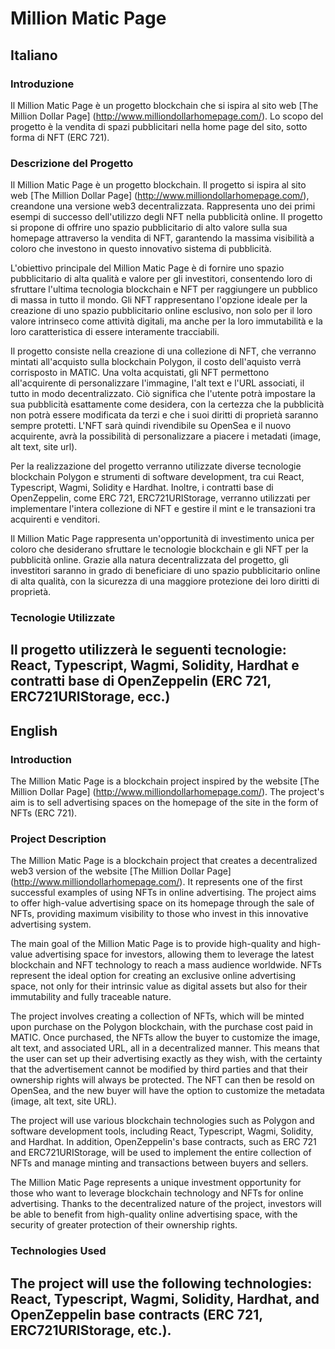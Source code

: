 # Million Matic Page

## Italiano

### Introduzione

Il Million Matic Page è un progetto blockchain che si ispira al sito web [The Million Dollar Page] (http://www.milliondollarhomepage.com/). Lo scopo del progetto è la vendita di spazi pubblicitari nella home page del sito, sotto forma di NFT (ERC 721).

### Descrizione del Progetto

Il Million Matic Page è un progetto blockchain.
Il progetto si ispira al sito web [The Million Dollar Page] (http://www.milliondollarhomepage.com/), creandone una versione web3 decentralizzata. 
Rappresenta uno dei primi esempi di successo dell'utilizzo degli NFT nella pubblicità online. Il progetto si propone di offrire uno spazio pubblicitario di alto valore sulla sua homepage attraverso la vendita di NFT, garantendo la massima visibilità a coloro che investono in questo innovativo sistema di pubblicità.

L'obiettivo principale del Million Matic Page è di fornire uno spazio pubblicitario di alta qualità e valore per gli investitori, consentendo loro di sfruttare l'ultima tecnologia blockchain e NFT per raggiungere un pubblico di massa in tutto il mondo. Gli NFT rappresentano l'opzione ideale per la creazione di uno spazio pubblicitario online esclusivo, non solo per il loro valore intrinseco come attività digitali, ma anche per la loro immutabilità e la loro caratteristica di essere interamente tracciabili.

Il progetto consiste nella creazione di una collezione di NFT, che verranno mintati all'acquisto sulla blockchain Polygon, il costo dell'aquisto verrà corrisposto in MATIC. Una volta acquistati, gli NFT permettono all'acquirente di personalizzare l'immagine, l'alt text e l'URL associati, il tutto in modo decentralizzato. Ciò significa che l'utente potrà impostare la sua pubblicità esattamente come desidera, con la certezza che la pubblicità non potrà essere modificata da terzi e che i suoi diritti di proprietà saranno sempre protetti.
L'NFT sarà quindi rivendibile su OpenSea e il nuovo acquirente, avrà la possibilità di personalizzare a piacere i metadati (image, alt text, site url).

Per la realizzazione del progetto verranno utilizzate diverse tecnologie blockchain Polygon e strumenti di software development, tra cui React, Typescript, Wagmi, Solidity e Hardhat. Inoltre, i contratti base di OpenZeppelin, come ERC 721, ERC721URIStorage, verranno utilizzati per implementare l'intera collezione di NFT e gestire il mint e le transazioni tra acquirenti e venditori.

Il Million Matic Page rappresenta un'opportunità di investimento unica per coloro che desiderano sfruttare le tecnologie blockchain e gli NFT per la pubblicità online. Grazie alla natura decentralizzata del progetto, gli investitori saranno in grado di beneficiare di uno spazio pubblicitario online di alta qualità, con la sicurezza di una maggiore protezione dei loro diritti di proprietà.

### Tecnologie Utilizzate

Il progetto utilizzerà le seguenti tecnologie: React, Typescript, Wagmi, Solidity, Hardhat e contratti base di OpenZeppelin (ERC 721, ERC721URIStorage, ecc.)
--------------------------------------------------------------------------------------------------------------------------------------------------------------

## English 

### Introduction

The Million Matic Page is a blockchain project inspired by the website [The Million Dollar Page] (http://www.milliondollarhomepage.com/). The project's aim is to sell advertising spaces on the homepage of the site in the form of NFTs (ERC 721).

### Project Description

The Million Matic Page is a blockchain project that creates a decentralized web3 version of the website [The Million Dollar Page] (http://www.milliondollarhomepage.com/). It represents one of the first successful examples of using NFTs in online advertising. The project aims to offer high-value advertising space on its homepage through the sale of NFTs, providing maximum visibility to those who invest in this innovative advertising system.

The main goal of the Million Matic Page is to provide high-quality and high-value advertising space for investors, allowing them to leverage the latest blockchain and NFT technology to reach a mass audience worldwide. NFTs represent the ideal option for creating an exclusive online advertising space, not only for their intrinsic value as digital assets but also for their immutability and fully traceable nature.

The project involves creating a collection of NFTs, which will be minted upon purchase on the Polygon blockchain, with the purchase cost paid in MATIC. Once purchased, the NFTs allow the buyer to customize the image, alt text, and associated URL, all in a decentralized manner. This means that the user can set up their advertising exactly as they wish, with the certainty that the advertisement cannot be modified by third parties and that their ownership rights will always be protected. The NFT can then be resold on OpenSea, and the new buyer will have the option to customize the metadata (image, alt text, site URL).

The project will use various blockchain technologies such as Polygon and software development tools, including React, Typescript, Wagmi, Solidity, and Hardhat. In addition, OpenZeppelin's base contracts, such as ERC 721 and ERC721URIStorage, will be used to implement the entire collection of NFTs and manage minting and transactions between buyers and sellers.

The Million Matic Page represents a unique investment opportunity for those who want to leverage blockchain technology and NFTs for online advertising. Thanks to the decentralized nature of the project, investors will be able to benefit from high-quality online advertising space, with the security of greater protection of their ownership rights.

### Technologies Used

The project will use the following technologies: React, Typescript, Wagmi, Solidity, Hardhat, and OpenZeppelin base contracts (ERC 721, ERC721URIStorage, etc.).
--------------------------------------------------------------------------------------------------------------------------------------------------------------